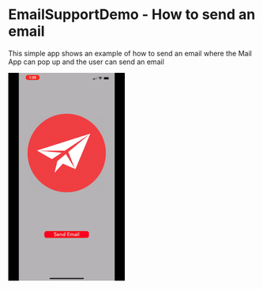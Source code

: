 # EmailSupportDemo - How to send an email

This simple app shows an example of how to send an email where the Mail App can pop up and the user can send an email

![](EmailDemo.GIF)
